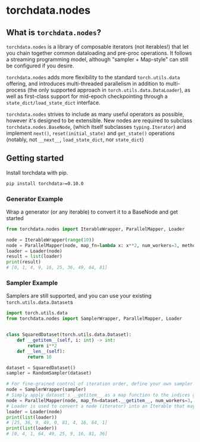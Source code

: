 # torchdata.nodes

## What is `torchdata.nodes`?

`torchdata.nodes` is a library of composable iterators (not iterables!) that let you chain together common dataloading
and pre-proc operations. It follows a streaming programming model, although "sampler + Map-style" can still be
configured if you desire.

`torchdata.nodes` adds more flexibility to the standard `torch.utils.data` offering, and introduces multi-threaded
parallelism in addition to multi-process (the only supported approach in `torch.utils.data.DataLoader`), as well as
first-class support for mid-epoch checkpointing through a `state_dict/load_state_dict` interface.

`torchdata.nodes` strives to include as many useful operators as possible, however it's designed to be extensible. New
nodes are required to subclass `torchdata.nodes.BaseNode`, (which itself subclasses `typing.Iterator`) and implement
`next()`, `reset(initial_state)` and `get_state()` operations (notably, not `__next__`, `load_state_dict`, nor
`state_dict`)

## Getting started

Install torchdata with pip.

```bash
pip install torchdata>=0.10.0
```

### Generator Example

Wrap a generator (or any iterable) to convert it to a BaseNode and get started

```python
from torchdata.nodes import IterableWrapper, ParallelMapper, Loader

node = IterableWrapper(range(10))
node = ParallelMapper(node, map_fn=lambda x: x**2, num_workers=3, method="thread")
loader = Loader(node)
result = list(loader)
print(result)
# [0, 1, 4, 9, 16, 25, 36, 49, 64, 81]
```

### Sampler Example

Samplers are still supported, and you can use your existing `torch.utils.data.Dataset`s

```python
import torch.utils.data
from torchdata.nodes import SamplerWrapper, ParallelMapper, Loader


class SquaredDataset(torch.utils.data.Dataset):
    def __getitem__(self, i: int) -> int:
        return i**2
    def __len__(self):
        return 10

dataset = SquaredDataset()
sampler = RandomSampler(dataset)

# For fine-grained control of iteration order, define your own sampler
node = SamplerWrapper(sampler)
# Simply apply dataset's __getitem__ as a map function to the indices generated from sampler
node = ParallelMapper(node, map_fn=dataset.__getitem__, num_workers=3, method="thread")
# Loader is used to convert a node (iterator) into an Iterable that may be reused for multi epochs
loader = Loader(node)
print(list(loader))
# [25, 36, 9, 49, 0, 81, 4, 16, 64, 1]
print(list(loader))
# [0, 4, 1, 64, 49, 25, 9, 16, 81, 36]
```
